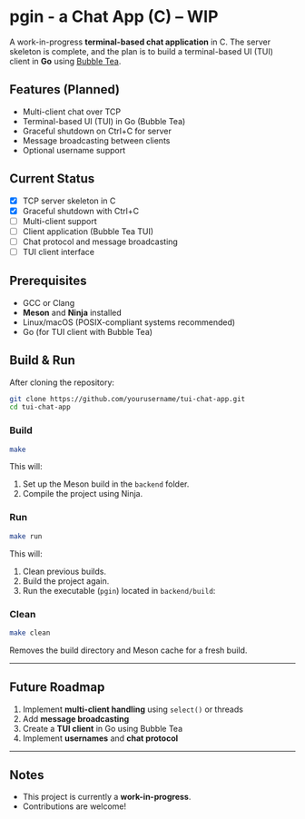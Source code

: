 # pgin - a Chat App (C) – WIP

A work-in-progress **terminal-based chat application** in C. The server skeleton is complete, and the plan is to build a terminal-based UI (TUI) client in **Go** using [Bubble Tea](https://github.com/charmbracelet/bubbletea).

## Features (Planned)

- Multi-client chat over TCP
- Terminal-based UI (TUI) in Go (Bubble Tea)
- Graceful shutdown on Ctrl+C for server
- Message broadcasting between clients
- Optional username support

## Current Status

- [x] TCP server skeleton in C  
- [x] Graceful shutdown with Ctrl+C  
- [ ] Multi-client support  
- [ ] Client application (Bubble Tea TUI)  
- [ ] Chat protocol and message broadcasting  
- [ ] TUI client interface  

## Prerequisites

- GCC or Clang  
- **Meson** and **Ninja** installed  
- Linux/macOS (POSIX-compliant systems recommended)  
- Go (for TUI client with Bubble Tea)  

## Build & Run

After cloning the repository:

```bash
git clone https://github.com/yourusername/tui-chat-app.git
cd tui-chat-app
````

### Build

```bash
make
```

This will:

1. Set up the Meson build in the `backend` folder.
2. Compile the project using Ninja.

### Run

```bash
make run
```

This will:

1. Clean previous builds.
2. Build the project again.
3. Run the executable (`pgin`) located in `backend/build`:

### Clean

```bash
make clean
```

Removes the build directory and Meson cache for a fresh build.

---

## Future Roadmap

1. Implement **multi-client handling** using `select()` or threads
2. Add **message broadcasting**
3. Create a **TUI client** in Go using Bubble Tea
4. Implement **usernames** and **chat protocol**

---

## Notes

* This project is currently a **work-in-progress**.
* Contributions are welcome!
